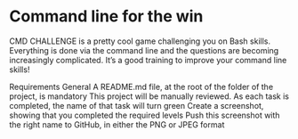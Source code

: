 # Command line for the win


CMD CHALLENGE is a pretty cool game challenging you on Bash skills. Everything is done via the command line and the questions are becoming increasingly complicated. It’s a good training to improve your command line skills!

Requirements
General
A README.md file, at the root of the folder of the project, is mandatory
This project will be manually reviewed.
As each task is completed, the name of that task will turn green
Create a screenshot, showing that you completed the required levels
Push this screenshot with the right name to GitHub, in either the PNG or JPEG format